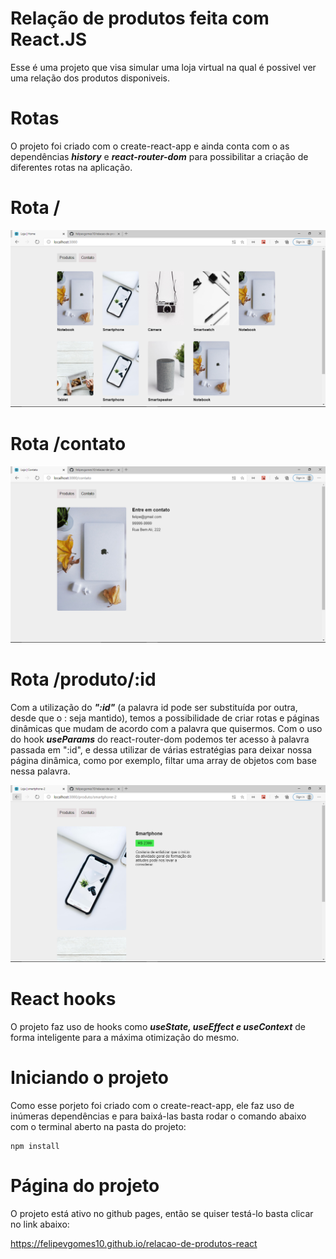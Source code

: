 # Relação de produtos feita com React.JS

Esse é uma projeto que visa simular uma loja virtual na qual é possivel ver uma relação dos produtos disponiveis.

# Rotas

O projeto foi criado com o create-react-app e ainda conta com o as dependências _**history**_ e _**react-router-dom**_ para possibilitar a criação de diferentes rotas na aplicação.

# Rota /
<img src="./src/img/home.PNG" />

# Rota /contato
<img src="./src/img/contato.PNG" />

# Rota /produto/:id

Com a utilização do _**":id"**_ (a palavra id pode ser substituída por outra, desde que o : seja mantido), temos a possibilidade de criar rotas e páginas dinâmicas que mudam de acordo com a palavra que quisermos. Com o uso do hook _**useParams**_ do react-router-dom podemos ter acesso à palavra passada em ":id", e dessa utilizar de várias estratégias para deixar nossa página dinâmica, como por exemplo, filtar uma array de objetos com base nessa palavra.

<img src="./src/img/produto.PNG" />

# React hooks

O projeto faz uso de hooks como _**useState, useEffect e useContext**_ de forma inteligente para a máxima otimização do mesmo.

# Iniciando o projeto

Como  esse porjeto foi criado com o create-react-app, ele faz uso de inúmeras dependências e para baixá-las basta rodar o comando abaixo com o terminal aberto na pasta do projeto:
```
npm install
```

# Página do projeto

O projeto está ativo no github pages, então se quiser testá-lo basta clicar no link abaixo:

https://felipevgomes10.github.io/relacao-de-produtos-react
